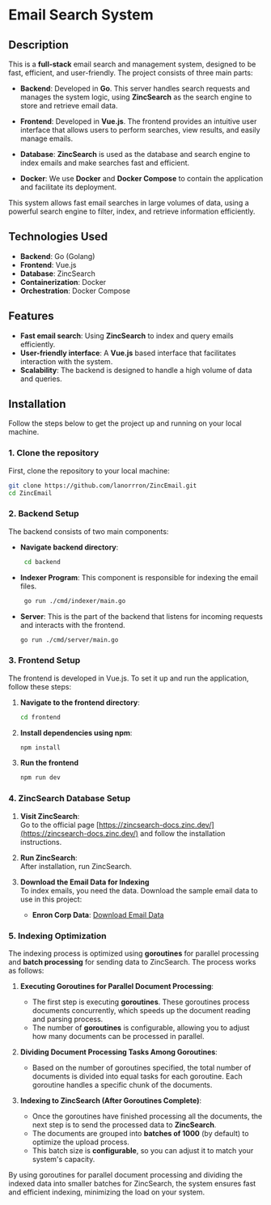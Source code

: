 # Email Search System

## Description

This is a **full-stack** email search and management system, designed to be fast, efficient, and user-friendly. The project consists of three main parts:

- **Backend**: Developed in **Go**. This server handles search requests and manages the system logic, using **ZincSearch** as the search engine to store and retrieve email data.
  
- **Frontend**: Developed in **Vue.js**. The frontend provides an intuitive user interface that allows users to perform searches, view results, and easily manage emails.

- **Database**: **ZincSearch** is used as the database and search engine to index emails and make searches fast and efficient.

- **Docker**: We use **Docker** and **Docker Compose** to contain the application and facilitate its deployment.

This system allows fast email searches in large volumes of data, using a powerful search engine to filter, index, and retrieve information efficiently.

## Technologies Used

- **Backend**: Go (Golang)
- **Frontend**: Vue.js
- **Database**: ZincSearch
- **Containerization**: Docker
- **Orchestration**: Docker Compose

## Features

- **Fast email search**: Using **ZincSearch** to index and query emails efficiently.
- **User-friendly interface**: A **Vue.js** based interface that facilitates interaction with the system.
- **Scalability**: The backend is designed to handle a high volume of data and queries.

## Installation

Follow the steps below to get the project up and running on your local machine.

### 1. Clone the repository

First, clone the repository to your local machine:

```bash
git clone https://github.com/lanorrron/ZincEmail.git
cd ZincEmail
```

### 2. Backend Setup

The backend consists of two main components:

- **Navigate backend directory**:
  ```bash
   cd backend   
- **Indexer Program**: This component is responsible for indexing the email files.
  ```bash
   go run ./cmd/indexer/main.go   
- **Server**: This is the part of the backend that listens for incoming requests and interacts with the frontend.
   ```bash
   go run ./cmd/server/main.go
   
### 3. Frontend Setup

The frontend is developed in Vue.js. To set it up and run the application, follow these steps:
1. **Navigate to the frontend directory**:
   ```bash
   cd frontend
2. **Install dependencies using npm**:
    ```bash
    npm install
3. **Run the frontend**
    ```bash
   npm run dev
### 4. ZincSearch Database Setup

1. **Visit ZincSearch**:  
   Go to the official page [https://zincsearch-docs.zinc.dev/](https://zincsearch-docs.zinc.dev/) and follow the installation instructions.

2. **Run ZincSearch**:  
   After installation, run ZincSearch.


3. **Download the Email Data for Indexing**  
   To index emails, you need the data. Download the sample email data to use in this project:

   - **Enron Corp Data**: [Download Email Data](http://www.cs.cmu.edu/~enron/enron_mail_20110402.tgz)


 ### 5. Indexing Optimization

The indexing process is optimized using **goroutines** for parallel processing and **batch processing** for sending data to ZincSearch. The process works as follows:

1. **Executing Goroutines for Parallel Document Processing**:
   - The first step is executing **goroutines**. These goroutines process documents concurrently, which speeds up the document reading and parsing process.
   - The number of **goroutines** is configurable, allowing you to adjust how many documents can be processed in parallel.

2. **Dividing Document Processing Tasks Among Goroutines**:
   - Based on the number of goroutines specified, the total number of documents is divided into equal tasks for each goroutine. Each goroutine handles a specific chunk of the documents.

3. **Indexing to ZincSearch (After Goroutines Complete)**:
   - Once the goroutines have finished processing all the documents, the next step is to send the processed data to **ZincSearch**.
   - The documents are grouped into **batches of 1000** (by default) to optimize the upload process.
   - This batch size is **configurable**, so you can adjust it to match your system's capacity.

By using goroutines for parallel document processing and dividing the indexed data into smaller batches for ZincSearch, the system ensures fast and efficient indexing, minimizing the load on your system.
